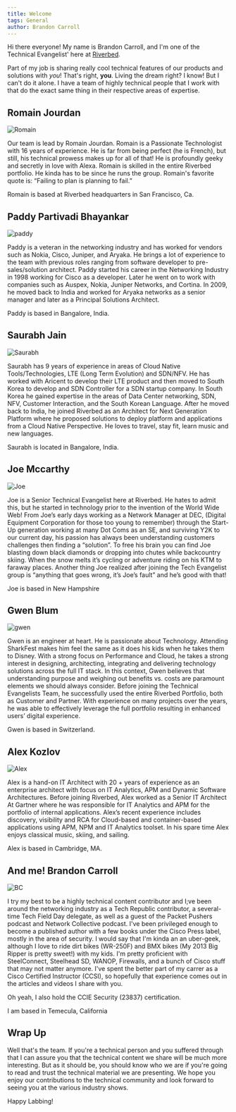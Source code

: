 ```yaml
---
title: Welcome
tags: General
author: Brandon Carroll
---
```


Hi there everyone!  My name is Brandon Carroll, and I'm one of the Technical Evangelist' here at [Riverbed](https://www.riverbed.com).

Part of my job is sharing really cool technical features of our products and solutions with _you_!  That's right, __you__.  Living the dream right?  I know!  But I can't do it alone.  I have a team of highly technical people that I work with that do the exact same thing in their respective areas of expertise.  

## Romain Jourdan

![Romain](http://drop.rvbd-te.com/Romain.png)

Our team is lead by Romain Jourdan.  Romain is a Passionate Technologist with 16 years of experience. He is far from being perfect (he is French), but still, his technical prowess makes up for all of that! He is profoundly geeky and secretly in love with Alexa. Romain is skilled in the entire Riverbed portfolio.  He kinda has to be since he runs the group. Romain's favorite quote is: “Failing to plan is planning to fail.”

Romain is based at Riverbed headquarters in San Francisco, Ca. 

## Paddy Partivadi Bhayankar

![paddy](http://drop.rvbd-te.com/paddy.png)

Paddy is a veteran in the networking industry and has worked for vendors such as Nokia, Cisco, Juniper, and Aryaka. He brings a lot of experience to the team with previous roles ranging from software developer to pre-sales/solution architect.  Paddy started his career in the Networking Industry in 1998 working for Cisco as a developer. Later he went on to work with companies such as Auspex, Nokia, Juniper Networks, and Cortina. In 2009, he moved back to India and worked for Aryaka networks as a senior manager and later as a Principal Solutions Architect.  
 
Paddy is based in Bangalore, India.

## Saurabh Jain

![Saurabh](http://drop.rvbd-te.com/Saurabh.png)

Saurabh has 9 years of experience in areas of Cloud Native Tools/Technologies, LTE (Long Term Evolution) and SDN/NFV. He has worked with Aricent to develop their LTE product and then moved to South Korea to develop and SDN Controller for a SDN startup company. In South Korea he gained expertise in the areas of Data Center networking, SDN, NFV, Customer Interaction, and the South Korean Language. After he moved back to India, he joined Riverbed as an Architect for Next Generation Platform where he proposed solutions to deploy platform and applications from a Cloud Native Perspective. He loves to travel, stay fit, learn music and new languages.

Saurabh is located in Bangalore, India. 

## Joe Mccarthy

![Joe](http://drop.rvbd-te.com/joe-2.png)

Joe is a Senior Technical Evangelist here at Riverbed. He hates to admit this, but he started in technology prior to the invention of the World Wide Web! From Joe’s early days working as a Network Manager at DEC, (Digital Equipment Corporation for those too young to remember) through the Start-Up generation working at many Dot Coms as an SE, and surviving Y2K to our current day, his passion has always been understanding customers challenges then finding a “solution”. To free his brain you can find Joe blasting down black diamonds or dropping into chutes while backcountry skiing. When the snow melts it’s cycling or adventure riding on his KTM to faraway places. Another thing Joe realized after joining the Tech Evangelist group is “anything that goes wrong, it’s Joe’s fault” and he’s good with that! 

Joe is based in New Hampshire

## Gwen Blum

![gwen](http://drop.rvbd-te.com/gwen.png)

Gwen is an engineer at heart. He is passionate about Technology. Attending SharkFest makes him feel the same as it does his kids when he takes them to Disney. With a strong focus on Performance and Cloud, he takes a strong interest in designing, architecting, integrating and delivering technology solutions across the full IT stack. In this context, Gwen believes that understanding purpose and weighing out benefits vs. costs are paramount elements we should always consider. Before joining the Technical Evangelists Team, he successfully used the entire Riverbed Portfolio, both as Customer and Partner. With experience on many projects over the years, he was able to effectively leverage the full portfolio resulting in enhanced users’ digital experience.  
 
Gwen is based in Switzerland.

## Alex Kozlov

![Alex](http://drop.rvbd-te.com/alex.jpeg)

Alex is a hand-on IT Architect with 20 + years of experience as an enterprise architect with focus on IT Analytics, APM and Dynamic Software Architectures. Before joining Riverbed, Alex worked as a Senior IT Architect At Gartner where he was responsible for IT Analytics and APM for the portfolio of internal applications. Alex’s recent experience includes discovery, visibility and RCA for Cloud-based and container-based applications using APM, NPM and IT Analytics toolset. In his spare time Alex enjoys classical music, skiing, and sailing.
 
Alex is based in Cambridge, MA.

## And me!  Brandon Carroll

![BC](http://drop.rvbd-te.com/Brandon.png)

I try my best to be a highly technical content contributor and I;ve been around the networking industry as a Tech Republic contributor, a several-time Tech Field Day delegate, as well as a guest of the Packet Pushers podcast and Network Collective podcast.  I've been privileged enough to become a published author with a few books under the Cisco Press label, mostly in the area of security. I would say that I'm kinda an an uber-geek, although I love to ride dirt bikes (WR-250F) and BMX bikes (My 2013 Big Ripper is pretty sweet!) with my kids.  I'm pretty proficient with SteelConnect, Steelhead SD, WANOP, Firewalls, and a bunch of Cisco stuff that may not matter anymore.  I've spent the better part of my carrer as a Cisco Certified Instructor (CCSI), so hopefully that experience comes out in the articles and videos I share with you.  

Oh yeah, I also hold the CCIE Security (23837) certification.


I am based in Temecula, California

## Wrap Up

Well that's the team.  If you're a technical person and you suffered through that I can assure you that the technical content we share will be much more interesting.  But as it should be, you should know who we are if you're going to read and trust the technical material we are presenting.  We hope you enjoy our contributions to the technical community and look forward to seeing you at the various industry shows.

Happy Labbing!